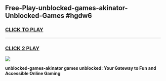 
## Free-Play-unblocked-games-akinator-Unblocked-Games #hgdw6
<h3>
<a href="https://news.freeplayer.one?title=unblocked-games-akinator&ref=8M">CLICK TO PLAY</a></h3>
<hr>

<h3>
<a href="https://news.freeplayer.one?title=unblocked-games-akinator&ref=8M">CLICK 2 PLAY</a>
  
</h3>

<a href="https://news.freeplayer.one?title=unblocked-games-akinator&ref=8M"><img src="https://clearcache.store/games.png"></a>


**unblocked-games-akinator games unblocked: Your Gateway to Fun and Accessible Online Gaming**
